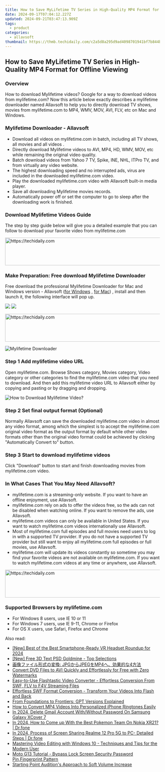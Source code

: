 ```yaml
---
title: How to Save MyLifetime TV Series in High-Quality MP4 Format for Offline Viewing
date: 2024-09-17T07:04:12.227Z
updated: 2024-09-21T03:47:13.909Z
tags:
  - product
categories:
  - allavsoft
thumbnail: https://thmb.techidaily.com/c2a5d8a295d9ad4098701941bf7b844bb3d03e72bb938f97ddf7a9d42ff93268.jpg
---
```


## How to Save MyLifetime TV Series in High-Quality MP4 Format for Offline Viewing

### Overview

How to download Mylifetime videos? Google for a way to download videos from mylifetime.com? Now this article below exactly describes a mylifetime downloader named Allavsoft to help you to directly download TV shows, movies from mylifetime.com to MP4, WMV, MOV, AVI, FLV, etc on Mac and Windows.

### Mylifetime Downloader - Allavsoft

* Download all videos on mylifetime.com in batch, including all TV shows, all movies and all videos .
* Directly download Mylifetime videos to AVI, MP4, HD, WMV, MOV, etc while remaining the original video quality.
* Batch download videos from Yahoo 7 TV, Spike, INE, NHL, ITPro TV, and from virtually any video website.
* The highest downloading speed and no interrupted ads, virus are included in the downloaded mylifetime.com video.
* Play the downloaded mylifetime.com video with Allavsoft built-in media player.
* Save all downloading Mylifetime movies records.
* Automatically power off or set the computer to go to sleep after the downloading work is finished.

### Download Mylifetime Videos Guide

The step by step guide below will give you a detailed example that you can follow to download your favorite video from mylifetime.com

<!-- affiliate ads begin -->
<a href="https://imp.i110150.net/c/5597632/924297/11305" target="_top" id="924297">
  <img src="//a.impactradius-go.com/display-ad/11305-924297" border="0" alt="https://techidaily.com" width="728" height="90"/>
</a>
<img height="0" width="0" src="https://imp.i110150.net/i/5597632/924297/11305" style="position:absolute;visibility:hidden;" border="0" />
<!-- affiliate ads end -->

### Make Preparation: Free download Mylifetime Downloader

Free download the professional Mylifetime Downloader for Mac and Windows version - Allavsoft ([for Windows](https://tools.techidaily.com/allavsoft/products/) , [for Mac](https://tools.techidaily.com/allavsoft/products/)) , install and then launch it, the following interface will pop up.

[![](https://www.allavsoft.com/how-to/../images/how-to/free-download-win.jpg)](https://tools.techidaily.com/allavsoft/products/) [![](https://www.allavsoft.com/how-to/../images/how-to/free-download-mac.jpg)](https://tools.techidaily.com/allavsoft/products/)

<!-- affiliate ads begin -->
<a href="https://unicoeye.pxf.io/c/5597632/2134240/18498" target="_top" id="2134240">
  <img src="//a.impactradius-go.com/display-ad/18498-2134240" border="0" alt="https://techidaily.com" width="540" height="90"/>
</a>
<img height="0" width="0" src="https://unicoeye.pxf.io/i/5597632/2134240/18498" style="position:absolute;visibility:hidden;" border="0" />
<!-- affiliate ads end -->

![Mylifetime Downloader](https://www.allavsoft.com/how-to/../images/allavsoft/screen-shot-600.jpg)

### Step 1 Add mylifetime video URL

Open mylifetime.com. Browse Shows category, Movies category, Video category or other categories to find the mylifetime.com video that you need to download. And then add this mylifetime video URL to Allavsoft either by copying and pasting or by dragging and dropping.

![How to Download Mylifetime Video?](https://www.allavsoft.com/how-to/../images/how-to/download-rtmp-video/download-rtmp-video.jpg)

### Step 2 Set final output format (Optional)

Normally Allavsoft can save the downloaded mylifetime.com video in almost any video format, among which the simplest is to accept the mylifetime.com original video format as the output format by default while other video formats other than the original video format could be achieved by clicking "Automatically Convert to" button.

### Step 3 Start to download mylifetime videos

Click "Download" button to start and finish downloading movies from mylifetime.com video.

### In What Cases That You May Need Allavsoft?

* mylifetime.com is a streaming-only website. If you want to have an offline enjoyment, use Allavsoft.
* mylifetime.com rely on ads to offer the videos free, so the ads can not be disabled when watching online. If you want to remove the ads, use Allavsoft.
* mylifetime.com videos can only be available in United States. If you want to watch mylifetime.com videos internationally use Allavsoft.
* Most of mylifetime.com full episodes and full movies need users to log in with a supported TV provider. If you do not have a supported TV provider but still want to enjoy all mylifetime.com full episodes or full movies, use Allavsoft.
* mylifetime.com will update its videos constantly so sometime you may find your favorite videos are not available on mylifetime.com. If you want to watch mylifetime.com videos at any time or anywhere, use Allavsoft.

<!-- affiliate ads begin -->
<a href="https://appsumo.8odi.net/c/5597632/2123738/7443" target="_top" id="2123738">
  <img src="//a.impactradius-go.com/display-ad/7443-2123738" border="0" alt="https://techidaily.com" width="600" height="90"/>
</a>
<img height="0" width="0" src="https://appsumo.8odi.net/i/5597632/2123738/7443" style="position:absolute;visibility:hidden;" border="0" />
<!-- affiliate ads end -->

### Supported Browsers by mylifetime.com

* For Windows 8 users, use IE 10 or 11
* For Windows 7 users, use IE 9-11, Chrome or Firefox
* For OS X users, use Safari, Firefox and Chrome

<ins class="adsbygoogle"
     style="display:block"
     data-ad-format="autorelaxed"
     data-ad-client="ca-pub-7571918770474297"
     data-ad-slot="1223367746"></ins>

<ins class="adsbygoogle"
     style="display:block"
     data-ad-client="ca-pub-7571918770474297"
     data-ad-slot="8358498916"
     data-ad-format="auto"
     data-full-width-responsive="true"></ins>

<span class="atpl-alsoreadstyle">Also read:</span>
<div><ul>
<li><a href="https://fox-hovers.techidaily.com/new-best-of-the-best-smartphone-ready-vr-headset-roundup-for-2024/"><u>[New] Best of the Best Smartphone-Ready VR Headset Roundup for 2024</u></a></li>
<li><a href="https://article-helps.techidaily.com/new-free-3d-text-psd-goldmine-top-selections/"><u>[New] Free 3D Text PSD Goldmine - Top Selections</u></a></li>
<li><a href="https://win-great.techidaily.com/jpgjpegmp44/"><u>画像ファイル形式の変換: JPGからJPEGをMP4へ、効果的な4方法</u></a></li>
<li><a href="https://win-great.techidaily.com/convert-dvd-files-to-avi-quickly-and-effortlessly-for-free-with-zero-watermarks/"><u>Convert DVD Files to AVI Quickly and Effortlessly for Free with Zero Watermarks</u></a></li>
<li><a href="https://win-great.techidaily.com/easy-to-use-flashtastic-video-converter-effortless-conversion-from-swf-flv-to-f4v-streaming-files/"><u>Easy-to-Use Flashtastic Video Converter - Effortless Conversion From SWF, FLV to F4V Streaming Files</u></a></li>
<li><a href="https://win-great.techidaily.com/effortless-swf-format-conversion-transform-your-videos-into-flash-and-back/"><u>Effortless SWF Format Conversion - Transform Your Videos Into Flash and Back</u></a></li>
<li><a href="https://tech-savvy.techidaily.com/from-foundations-to-frontiers-gpt-versions-explained/"><u>From Foundations to Frontiers: GPT Versions Explained</u></a></li>
<li><a href="https://win-great.techidaily.com/how-to-convert-mp4-videos-into-personalized-iphone-ringtones-easily/"><u>How to Convert MP4 Videos Into Personalized iPhone Ringtones Easily</u></a></li>
<li><a href="https://android-unlock.techidaily.com/in-2024-delete-gmail-account-withwithout-password-on-samsung-galaxy-xcover-7-by-drfone-android/"><u>In 2024, Delete Gmail Account With/Without Password On Samsung Galaxy XCover 7</u></a></li>
<li><a href="https://android-pokemon-go.techidaily.com/in-2024-how-to-come-up-with-the-best-pokemon-team-on-nokia-xr21-drfone-by-drfone-virtual-android/"><u>In 2024, How to Come up With the Best Pokemon Team On Nokia XR21? | Dr.fone</u></a></li>
<li><a href="https://screen-mirror.techidaily.com/in-2024-process-of-screen-sharing-realme-12-pro-5g-to-pc-detailed-steps-drfone-by-drfone-android/"><u>In 2024, Process of Screen Sharing Realme 12 Pro 5G to PC- Detailed Steps | Dr.fone</u></a></li>
<li><a href="https://win-great.techidaily.com/mastering-video-editing-with-windows-10-techniques-and-tips-for-the-modern-user/"><u>Mastering Video Editing with Windows 10 - Techniques and Tips for the Modern User</u></a></li>
<li><a href="https://review-topics.techidaily.com/moto-g13-tutorial-bypass-lock-screensecurity-password-pinfingerprintpattern-by-drfone-android-unlock-android-unlock/"><u>Moto G13 Tutorial - Bypass Lock Screen,Security Password Pin,Fingerprint,Pattern</u></a></li>
<li><a href="https://extra-resources.techidaily.com/starting-point-auditions-approach-to-soft-volume-increase/"><u>Starting Point Audition's Approach to Soft Volume Increase</u></a></li>
</ul></div>

